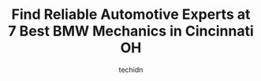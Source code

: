 ---
layout: ampstory
image: https://images.unsplash.com/photo-1639928846412-63b3f15c6f21?ixlib=rb-4.0.3&ixid=MnwxMjA3fDB8MHxwaG90by1wYWdlfHx8fGVufDB8fHx8&auto=format&fit=crop&w=640&h=853&q=80
author: techidn
featured: false
description: When it comes to maintaining and repairing your vehicle in Cincinnati OH, USA, you deserve nothing but the best. Thats why the 7 best BMW Mechanic in the area are here to offer their expert
title: Find Reliable Automotive Experts at 7 Best BMW Mechanics in Cincinnati OH
cover:
   title: Find Reliable Automotive Experts at 7 Best BMW Mechanics in Cincinnati OH
   subtitle: Rickpate
   background: https://images.unsplash.com/photo-1639928846412-63b3f15c6f21?ixlib=rb-4.0.3&ixid=MnwxMjA3fDB8MHxwaG90by1wYWdlfHx8fGVufDB8fHx8&auto=format&fit=crop&w=640&h=853&q=80

pages: 
 - layout: thirds
   top: <h1>#1 BMW Service Center</h1>
   bottom: "<p>Probably the best experience Ive had with getting service done on my vehicle. I purchased an X5 on Monday only to realize it had summer tires. Jeremy saved the day by </p>"
   background: https://www.knot35.com/toplist/wp-content/uploads/2023/06/best-bmw-mechanic-1-in-cincinnati-oh-1685838098.png
   backgroundblur: true
 - layout: thirds
   top: <h1>#2 MWorks Garage</h1>
   bottom: "<p>3670 Werk Rd, Cincinnati, OH 45248, United States</p>"
   background: https://www.knot35.com/toplist/wp-content/uploads/2023/06/best-bmw-mechanic-2-in-cincinnati-oh-1685838100.png
   cta:
      link: https://www.knot35.com/toplist/find-reliable-automotive-experts-at-7-best-bmw-mechanics-in-cincinnati-oh/
      text: Find Reliable Automotive Experts at 7 Best BMW Mechanics in Cincinnati OH
 - layout: thirds
   top: <h1>#3 European Auto Specialists Ltd.</h1>
   bottom: "<p>4453 Sycamore Rd, Cincinnati, OH 45236, United States</p>"
   background: https://www.knot35.com/toplist/wp-content/uploads/2023/06/best-bmw-mechanic-3-in-cincinnati-oh-1685838101.png
   cta:
      link: https://www.knot35.com/toplist/find-reliable-automotive-experts-at-7-best-bmw-mechanics-in-cincinnati-oh/
      text: Find Reliable Automotive Experts at 7 Best BMW Mechanics in Cincinnati OH
 - layout: thirds
   top: <h1>#4 Jim Stephens Foreign Car Services</h1>
   bottom: "<p>800 Plum St, Cincinnati, OH 45202, United States</p>"
   background: https://images.unsplash.com/photo-1527067829737-402993088e6b?ixlib=rb-4.0.3&ixid=MnwxMjA3fDB8MHxwaG90by1wYWdlfHx8fGVufDB8fHx8&auto=format&fit=crop&w=640&h=853&q=80
   cta:
      link: https://www.knot35.com/toplist/find-reliable-automotive-experts-at-7-best-bmw-mechanics-in-cincinnati-oh/
      text: Find Reliable Automotive Experts at 7 Best BMW Mechanics in Cincinnati OH
 - layout: thirds
   top: <h1>#5 Just BlauMitWeiss LLC</h1>
   bottom: "<p>3251 Highland Ave, Cincinnati, OH 45213, United States</p>"
   background: https://images.unsplash.com/photo-1531169509526-f8f1fdaa4a67?ixlib=rb-4.0.3&ixid=MnwxMjA3fDB8MHxwaG90by1wYWdlfHx8fGVufDB8fHx8&auto=format&fit=crop&w=640&h=853&q=80
   cta:
      link: https://www.knot35.com/toplist/find-reliable-automotive-experts-at-7-best-bmw-mechanics-in-cincinnati-oh/
      text: Find Reliable Automotive Experts at 7 Best BMW Mechanics in Cincinnati OH
 - layout: thirds
   top: <h1>#6 The BMW Store Service Department</h1>
   bottom: "<p>6131 Stewart Rd, Cincinnati, OH 45227, United States</p>"
   background: https://images.unsplash.com/photo-1580610447943-1bfbef5efe07?ixlib=rb-4.0.3&ixid=MnwxMjA3fDB8MHxwaG90by1wYWdlfHx8fGVufDB8fHx8&auto=format&fit=crop&w=640&h=853&q=80
   cta:
      link: https://www.knot35.com/toplist/find-reliable-automotive-experts-at-7-best-bmw-mechanics-in-cincinnati-oh/
      text: Find Reliable Automotive Experts at 7 Best BMW Mechanics in Cincinnati OH
 - layout: thirds
   top: <h1>#7 Becker Motor Werke</h1>
   bottom: "<p>630 W Wyoming Ave, Cincinnati, OH 45215, United States</p>"
   background: https://images.unsplash.com/photo-1549241520-425e3dfc01cb?ixlib=rb-4.0.3&ixid=MnwxMjA3fDB8MHxwaG90by1wYWdlfHx8fGVufDB8fHx8&auto=format&fit=crop&w=640&h=853&q=80
   cta:
      link: https://www.knot35.com/toplist/find-reliable-automotive-experts-at-7-best-bmw-mechanics-in-cincinnati-oh/
      text: Find Reliable Automotive Experts at 7 Best BMW Mechanics in Cincinnati OH
 - layout: thirds
   middle: Continue reading...
   background: https://images.unsplash.com/photo-1541356665065-22676f35dd40?ixlib=rb-4.0.3&ixid=MnwxMjA3fDB8MHxwaG90by1wYWdlfHx8fGVufDB8fHx8&auto=format&fit=crop&w=640&h=853&q=80
   cta:
      link: https://www.knot35.com/toplist/find-reliable-automotive-experts-at-7-best-bmw-mechanics-in-cincinnati-oh/
      text: Find Reliable Automotive Experts at 7 Best BMW Mechanics in Cincinnati OH
      
---